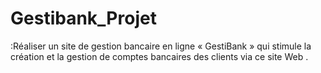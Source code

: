 # Gestibank_Projet
:Réaliser un site de gestion bancaire en ligne « GestiBank » qui stimule la création et la gestion de comptes bancaires des clients via ce site Web .
